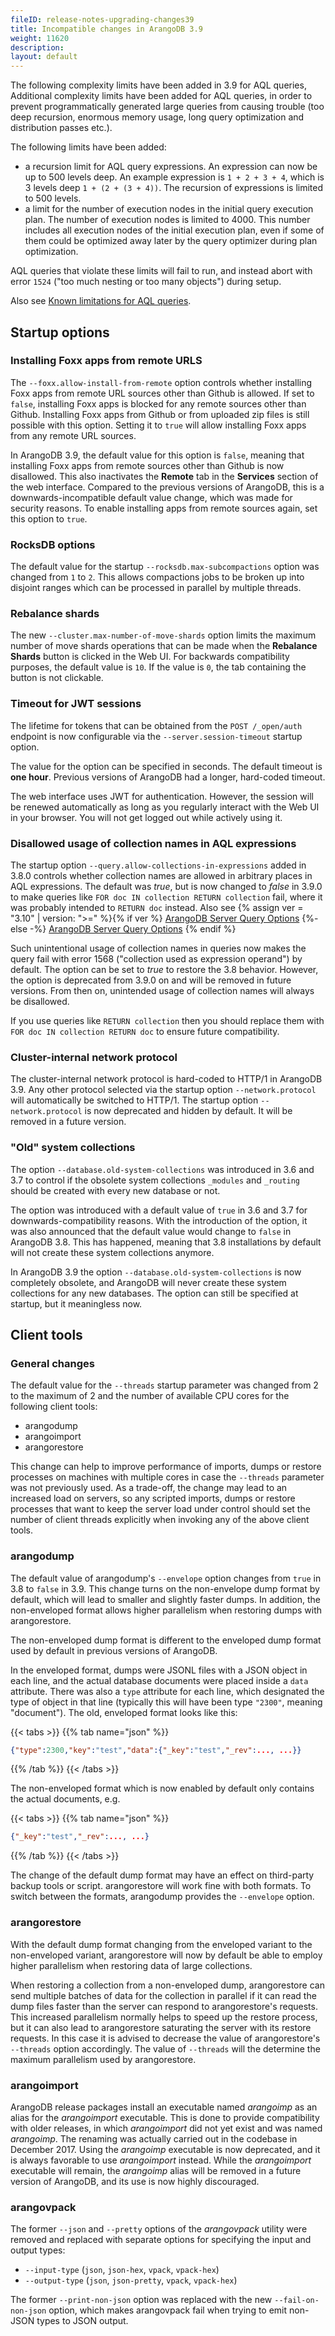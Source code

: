 ```yaml
---
fileID: release-notes-upgrading-changes39
title: Incompatible changes in ArangoDB 3.9
weight: 11620
description: 
layout: default
---
```

The following complexity limits have been added in 3.9 for AQL queries, 
Additional complexity limits have been added for AQL queries, in order to 
prevent programmatically generated large queries from causing trouble 
(too deep recursion, enormous memory usage, long query optimization 
and distribution passes etc.).

The following limits have been added:

- a recursion limit for AQL query expressions. An expression can now be
  up to 500 levels deep. An example expression is `1 + 2 + 3 + 4`, which
  is 3 levels deep `1 + (2 + (3 + 4))`.
  The recursion of expressions is limited to 500 levels.
- a limit for the number of execution nodes in the initial query 
  execution plan. The number of execution nodes is limited to 4000.
  This number includes all execution nodes of the initial execution plan, 
  even if some of them could be optimized away later by the 
  query optimizer during plan optimization.

AQL queries that violate these limits will fail to run, and instead abort 
with error `1524` ("too much nesting or too many objects") during setup.

Also see [Known limitations for AQL queries](../../aql/aql-fundamentals/fundamentals-limitations).

## Startup options

### Installing Foxx apps from remote URLS

The `--foxx.allow-install-from-remote` option controls whether installing Foxx apps
from remote URL sources other than Github is allowed. If set to `false`,
installing Foxx apps is blocked for any remote sources other than Github. Installing
Foxx apps from Github or from uploaded zip files is still possible with this
option.
Setting it to `true` will allow installing Foxx apps from any remote
URL sources.

In ArangoDB 3.9, the default value for this option is `false`, meaning that
installing Foxx apps from remote sources other than Github is now disallowed. This
also inactivates the **Remote** tab in the **Services** section of the web interface.
Compared to the previous versions of ArangoDB, this is a downwards-incompatible default
value change, which was made for security reasons. To enable installing
apps from remote sources again, set this option to `true`.

### RocksDB options

The default value for the startup `--rocksdb.max-subcompactions` option  was 
changed from `1` to `2`.
This allows compactions jobs to be broken up into disjoint ranges which
can be processed in parallel by multiple threads.

### Rebalance shards

The new `--cluster.max-number-of-move-shards` option limits the maximum number of
move shards operations that can be made when the **Rebalance Shards** button is
clicked in the Web UI. For backwards compatibility purposes, the default value
is `10`. If the value is `0`, the tab containing the button is not clickable.

### Timeout for JWT sessions

The lifetime for tokens that can be obtained from the `POST /_open/auth`
endpoint is now configurable via the `--server.session-timeout` startup option.

The value for the option can be specified in seconds. The default timeout is
**one hour**. Previous versions of ArangoDB had a longer, hard-coded timeout.

The web interface uses JWT for authentication. However,
the session will be renewed automatically as long as you regularly interact with
the Web UI in your browser. You will not get logged out while actively using it.

### Disallowed usage of collection names in AQL expressions

The startup option `--query.allow-collections-in-expressions` added in 3.8.0
controls whether collection names are allowed in arbitrary places in AQL
expressions. The default was *true*, but is now changed to *false* in 3.9.0 to
make queries like `FOR doc IN collection RETURN collection` fail, where it was
probably intended to `RETURN doc` instead. Also see
{% assign ver = "3.10" | version: ">=" %}{% if ver %}
[ArangoDB Server Query Options](../../programs-tools/arangodb-server/programs-arangod-options#--queryallow-collections-in-expressions)
{%- else -%}
[ArangoDB Server Query Options](programs-arangod-query.html#allowing-the-usage-of-collection-names-in-aql-expressions)
{% endif %}

Such unintentional usage of collection names in queries now makes the query
fail with error 1568 ("collection used as expression operand") by default.
The option can be set to *true* to restore the 3.8 behavior. However, the
option is deprecated from 3.9.0 on and will be removed in future versions.
From then on, unintended usage of collection names will always be disallowed.

If you use queries like `RETURN collection` then you should replace them with
`FOR doc IN collection RETURN doc` to ensure future compatibility.

### Cluster-internal network protocol

The cluster-internal network protocol is hard-coded to HTTP/1 in ArangoDB 3.9.
Any other protocol selected via the startup option `--network.protocol` will 
automatically be switched to HTTP/1. The startup option `--network.protocol` 
is now deprecated and hidden by default. It will be removed in a future version.

### "Old" system collections

The option `--database.old-system-collections` was introduced in 3.6 and 3.7
to control if the obsolete system collections `_modules` and `_routing` should
be created with every new database or not.

The option was introduced with a default value of `true` in 3.6 and 3.7 for
downwards-compatibility reasons. With the introduction of the option, it was
also announced that the default value would change to `false` in ArangoDB 3.8.
This has happened, meaning that 3.8 installations by default will not create
these system collections anymore.

In ArangoDB 3.9 the option `--database.old-system-collections` is now
completely obsolete, and ArangoDB will never create these system collections
for any new databases. The option can still be specified at startup, but it
meaningless now.

## Client tools

### General changes

The default value for the `--threads` startup parameter was changed from
2 to the maximum of 2 and the number of available CPU cores for the
following client tools:

- arangodump
- arangoimport
- arangorestore

This change can help to improve performance of imports, dumps or restore
processes on machines with multiple cores in case the `--threads` parameter
was not previously used. As a trade-off, the change may lead to an increased 
load on servers, so any scripted imports, dumps or restore processes that 
want to keep the server load under control should set the number of client
threads explicitly when invoking any of the above client tools.

### arangodump

The default value of arangodump's `--envelope` option changes from `true`
in 3.8 to `false` in 3.9. This change turns on the non-envelope dump
format by default, which will lead to smaller and slightly faster dumps.
In addition, the non-enveloped format allows higher parallelism when
restoring dumps with arangorestore.

The non-enveloped dump format is different to the enveloped dump format
used by default in previous versions of ArangoDB.

In the enveloped format, dumps were JSONL files with a JSON object in each
line, and the actual database documents were placed inside a `data` attribute.
There was also a `type` attribute for each line, which designated
the type of object in that line (typically this will have been type `"2300"`,
meaning "document"). The old, enveloped format looks like this:

{{< tabs >}}
{{% tab name="json" %}}
```json
{"type":2300,"key":"test","data":{"_key":"test","_rev":..., ...}}
```
{{% /tab %}}
{{< /tabs >}}

The non-enveloped format which is now enabled by default only contains the
actual documents, e.g.

{{< tabs >}}
{{% tab name="json" %}}
```json
{"_key":"test","_rev":..., ...}
```
{{% /tab %}}
{{< /tabs >}}

The change of the default dump format may have an effect on third-party
backup tools or script. arangorestore will work fine with both formats.
To switch between the formats, arangodump provides the `--envelope` option.

### arangorestore

With the default dump format changing from the enveloped variant to the
non-enveloped variant, arangorestore will now by default be able to employ
higher parallelism when restoring data of large collections.

When restoring a collection from a non-enveloped dump, arangorestore can
send multiple batches of data for the collection in parallel if it can read
the dump files faster than the server can respond to arangorestore's requests.
This increased parallelism normally helps to speed up the restore process,
but it can also lead to arangorestore saturating the server with its restore
requests.
In this case it is advised to decrease the value of arangorestore's `--threads`
option accordingly. The value of `--threads` will the determine the maximum
parallelism used by arangorestore.

### arangoimport

ArangoDB release packages install an executable named _arangoimp_ as an alias 
for the _arangoimport_ executable. This is done to provide compatibility with 
older releases, in which _arangoimport_ did not yet exist and was named 
_arangoimp_. 
The renaming was actually carried out in the codebase in December 2017. Using 
the _arangoimp_ executable is now deprecated, and it is always favorable to use 
_arangoimport_ instead. 
While the _arangoimport_ executable will remain, the _arangoimp_ alias will be 
removed in a future version of ArangoDB, and its use is now highly discouraged.

### arangovpack

The former `--json` and `--pretty` options of the *arangovpack* utility
were removed and replaced with separate options for specifying
the input and output types:

- `--input-type` (`json`, `json-hex`, `vpack`, `vpack-hex`)
- `--output-type` (`json`, `json-pretty`, `vpack`, `vpack-hex`)

The former `--print-non-json` option was replaced with the new
`--fail-on-non-json` option, which makes arangovpack fail when trying to emit non-JSON
types to JSON output.

